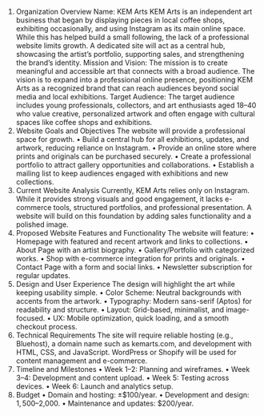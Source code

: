 1. Organization Overview
Name: KEM Arts
KEM Arts is an independent art business that began by displaying pieces in local coffee shops, exhibiting occasionally, and using Instagram as its main online space. While this has helped build a small following, the lack of a professional website limits growth. A dedicated site will act as a central hub, showcasing the artist’s portfolio, supporting sales, and strengthening the brand’s identity.
Mission and Vision:
The mission is to create meaningful and accessible art that connects with a broad audience. The vision is to expand into a professional online presence, positioning KEM Arts as a recognized brand that can reach audiences beyond social media and local exhibitions.
Target Audience:
The target audience includes young professionals, collectors, and art enthusiasts aged 18–40 who value creative, personalized artwork and often engage with cultural spaces like coffee shops and exhibitions.
2. Website Goals and Objectives
The website will provide a professional space for growth.
•	Build a central hub for all exhibitions, updates, and artwork, reducing reliance on Instagram.
•	Provide an online store where prints and originals can be purchased securely.
•	Create a professional portfolio to attract gallery opportunities and collaborations.
•	Establish a mailing list to keep audiences engaged with exhibitions and new collections.
3. Current Website Analysis
Currently, KEM Arts relies only on Instagram. While it provides strong visuals and good engagement, it lacks e-commerce tools, structured portfolios, and professional presentation. A website will build on this foundation by adding sales functionality and a polished image.
4. Proposed Website Features and Functionality
The website will feature:
•	Homepage with featured and recent artwork and links to collections.
•	About Page with an artist biography.
•	Gallery/Portfolio with categorized works.
•	Shop with e-commerce integration for prints and originals.
•	Contact Page with a form and social links.
•	Newsletter subscription for regular updates.
5. Design and User Experience
The design will highlight the art while keeping usability simple.
•	Color Scheme: Neutral backgrounds with accents from the artwork.
•	Typography: Modern sans-serif (Aptos) for readability and structure.
•	Layout: Grid-based, minimalist, and image-focused.
•	UX: Mobile optimization, quick loading, and a smooth checkout process.
6. Technical Requirements
The site will require reliable hosting (e.g., Bluehost), a domain name such as kemarts.com, and development with HTML, CSS, and JavaScript. WordPress or Shopify will be used for content management and e-commerce.
7. Timeline and Milestones
•	Week 1–2: Planning and wireframes.
•	Week 3–4: Development and content upload.
•	Week 5: Testing across devices.
•	Week 6: Launch and analytics setup.
8. Budget
•	Domain and hosting: ±$100/year.
•	Development and design: $1,500–$2,000.
•	Maintenance and updates: $200/year.


